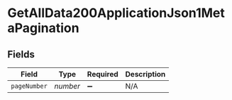 # GetAllData200ApplicationJson1MetaPagination


## Fields

| Field              | Type               | Required           | Description        |
| ------------------ | ------------------ | ------------------ | ------------------ |
| `pageNumber`       | *number*           | :heavy_minus_sign: | N/A                |